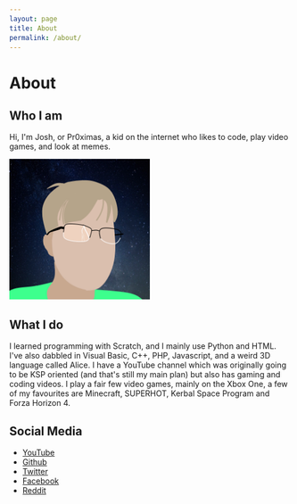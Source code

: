 ```yaml
---
layout: page
title: About
permalink: /about/
---
```


# About

## Who I am

Hi, I'm Josh, or Pr0ximas, a kid on the internet who likes to code, play video games, and look at memes.

<img width="50%" src="/assets/logopersonal.png">

## What I do

I learned programming with Scratch, and I mainly use Python and HTML. I've also dabbled in Visual Basic, C++, PHP, Javascript, and a weird 3D language called Alice. I have a YouTube channel which was originally going to be KSP oriented (and that's still my main plan) but also has gaming and coding videos. I play a fair few video games, mainly on the Xbox One, a few of my favourites are Minecraft, SUPERHOT, Kerbal Space Program and Forza Horizon 4.

## Social Media

<ul>
			<li><span class="socicon text socicon-youtube"></span><a href="https://www.youtube.com/channel/UCs6xm-dG9-NVL9UDl_kdGHQ"> YouTube</a></li>
			<li><span class="socicon text socicon-github"></span><a href="https://github.com/HyperHamster535/"> Github</a></li>
			<li><span class="socicon text socicon-twitter"></span><a href="https://twitter.com/HHamster534"> Twitter</a></li>
			<li><span class="socicon text socicon-facebook"></span><a href="https://facebook.com/hyperhamster534"> Facebook</a></li>
			<li><span class="socicon text socicon-reddit"></span><a href="https://reddit.com/r/hyperhamster534"> Reddit</a></li>
		</ul>
